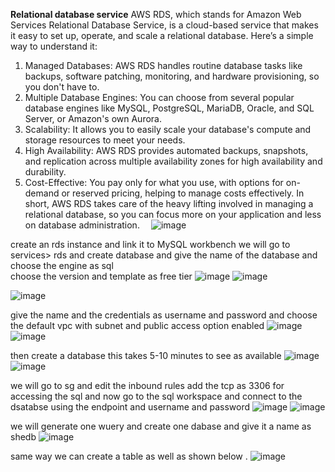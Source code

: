 **Relational database service**
AWS RDS, which stands for Amazon Web Services Relational Database Service, is a cloud-based service that makes it easy to set up, operate, and scale a relational database. Here’s a simple way to understand it:
1.	Managed Databases: AWS RDS handles routine database tasks like backups, software patching, monitoring, and hardware provisioning, so you don't have to.
2.	Multiple Database Engines: You can choose from several popular database engines like MySQL, PostgreSQL, MariaDB, Oracle, and SQL Server, or Amazon's own Aurora.
3.	Scalability: It allows you to easily scale your database's compute and storage resources to meet your needs.
4.	High Availability: AWS RDS provides automated backups, snapshots, and replication across multiple availability zones for high availability and durability.
5.	Cost-Effective: You pay only for what you use, with options for on-demand or reserved pricing, helping to manage costs effectively.
In short, AWS RDS takes care of the heavy lifting involved in managing a relational database, so you can focus more on your application and less on database administration.
  ![image](https://github.com/user-attachments/assets/4fb289ad-ae71-4c13-a8ff-1487071a604b)

create an rds instance and link it to MySQL workbench 
we will go to services> rds and create database and give the name of the database and choose the engine as sql  
choose the version and template as free tier
 ![image](https://github.com/user-attachments/assets/27aa58ab-aefe-4dab-b68e-0578d7cfdb38)
![image](https://github.com/user-attachments/assets/f8af60bb-1fcf-48d9-9353-c31ad28481ee)

 ![image](https://github.com/user-attachments/assets/bec1c3f3-443c-4daf-b073-408532e936de)

give the name and the credentials as username and password and choose the default vpc with subnet and public access option enabled 
 ![image](https://github.com/user-attachments/assets/37a866db-94d0-4ff4-ad37-f4b8f0ccdda5)
![image](https://github.com/user-attachments/assets/56f5b2cd-fac2-4b34-8844-c0cdc232604e)

 
then create a database this takes 5-10 minutes to see as available 
 ![image](https://github.com/user-attachments/assets/b25fa374-1e23-44d6-b57c-f2d5afacefe5)
![image](https://github.com/user-attachments/assets/963df2a0-e3c8-40d5-9421-130dab446877)

 
we will go to sg and edit the inbound rules add the tcp as 3306 for  accessing the sql and now go to the sql workspace and connect to the dsatabse using the endpoint and username and password 
 ![image](https://github.com/user-attachments/assets/d0509c70-002e-42c8-8eb8-8823ea3d54a4)
![image](https://github.com/user-attachments/assets/22c0e10d-051d-4e06-8b3f-eb08d02d5b0e)

 
we will generate one wuery and create one dabase and give it a name as shedb 
 ![image](https://github.com/user-attachments/assets/ad86784c-57a0-441a-bd59-8e5370a7c989)

same way we can create a table as well as shown below .
![image](https://github.com/user-attachments/assets/3e970508-860b-4ced-aab1-22530abd2306)

 


